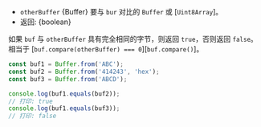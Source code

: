 <!-- YAML
added: v0.11.13
changes:
  - version: v8.0.0
    pr-url: https://github.com/nodejs/node/pull/10236
    description: The arguments can now be `Uint8Array`s.
-->

* `otherBuffer` {Buffer} 要与 `bur` 对比的 `Buffer` 或 [`Uint8Array`]。
* 返回: {boolean}

如果 `buf` 与 `otherBuffer` 具有完全相同的字节，则返回 `true`，否则返回 `false`。
相当于 [`buf.compare(otherBuffer) === 0`][`buf.compare()`]。

```js
const buf1 = Buffer.from('ABC');
const buf2 = Buffer.from('414243', 'hex');
const buf3 = Buffer.from('ABCD');

console.log(buf1.equals(buf2));
// 打印: true
console.log(buf1.equals(buf3));
// 打印: false
```


